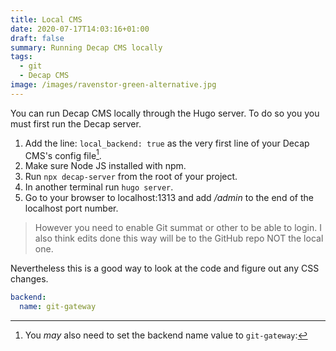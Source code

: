 ```yaml
---
title: Local CMS
date: 2020-07-17T14:03:16+01:00
draft: false
summary: Running Decap CMS locally
tags:
  - git
  - Decap CMS
image: /images/ravenstor-green-alternative.jpg
---
```


You can run Decap CMS locally through the Hugo server. To do so you you must first run the Decap server. 

1. Add the line: `local_backend: true` as the very first line of your Decap CMS's config file[^1].
2. Make sure Node JS installed with npm.
3. Run `npx decap-server` from the root of your project.
4. In another terminal run `hugo server`.
5. Go to your browser to localhost:1313 and add */admin* to the end of the localhost port number.

> However you need to enable Git summat or other to be able to login. I also think edits done this way will be to the GitHub repo NOT the local one.

Nevertheless this is a good way to look at the code and figure out any CSS changes.


[^1]: You *may* also need to set the backend name value to `git-gateway`:

```yaml
backend: 
  name: git-gateway
``` 
